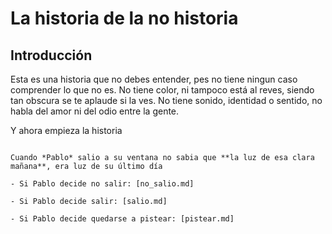 La historia de la no historia
==============================

Introducción
-------------

Esta es una historia  que no debes entender, pes no tiene ningun caso comprender lo que no es. No tiene color, ni tampoco está al reves, siendo tan obscura se te aplaude si la ves. No tiene sonido, identidad o sentido, no habla del amor ni del odio entre la gente.


Y ahora empieza la historia
~~~~~~~~~~~~~~~~~~~~~~~~~~~

Cuando *Pablo* salio a su ventana no sabia que **la luz de esa clara mañana**, era luz de su último día

- Si Pablo decide no salir: [no_salio.md]

- Si Pablo decide salir: [salio.md]

- Si Pablo decide quedarse a pistear: [pistear.md]